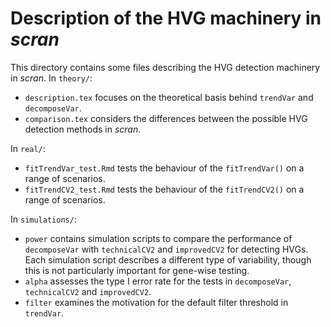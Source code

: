 # Description of the HVG machinery in _scran_

This directory contains some files describing the HVG detection machinery in _scran_.
In `theory/`:

- `description.tex` focuses on the theoretical basis behind `trendVar` and `decomposeVar`.
- `comparison.tex` considers the differences between the possible HVG detection methods in _scran_.

In `real/`:

- `fitTrendVar_test.Rmd` tests the behaviour of the `fitTrendVar()` on a range of scenarios.
- `fitTrendCV2_test.Rmd` tests the behaviour of the `fitTrendCV2()` on a range of scenarios.

In `simulations/`:

- `power` contains simulation scripts to compare the performance of `decomposeVar` with `technicalCV2` and `improvedCV2` for detecting HVGs.
Each simulation script describes a different type of variability, though this is not particularly important for gene-wise testing.
- `alpha` assesses the type I error rate for the tests in `decomposeVar`, `technicalCV2` and `improvedCV2`.
- `filter` examines the motivation for the default filter threshold in `trendVar`.
